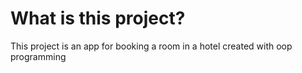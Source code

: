 # What is this project?
This project is an app for booking a room in a hotel created with oop programming